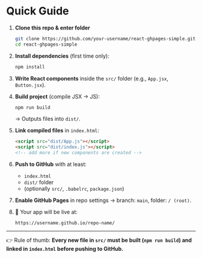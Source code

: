 
#  Quick Guide

1. **Clone this repo & enter folder**

   ```bash
   git clone https://github.com/your-username/react-ghpages-simple.git
   cd react-ghpages-simple
   ```

2. **Install dependencies** (first time only):

   ```bash
   npm install
   ```

3. **Write React components** inside the `src/` folder (e.g., `App.jsx`, `Button.jsx`).

4. **Build project** (compile JSX → JS):

   ```bash
   npm run build
   ```

   → Outputs files into `dist/`.

5. **Link compiled files** in `index.html`:

   ```html
   <script src="dist/App.js"></script>
   <script src="dist/index.js"></script>
   <!-- add more if new components are created -->
   ```

6. **Push to GitHub** with at least:

   * `index.html`
   * `dist/` folder
   * (optionally `src/`, `.babelrc`, `package.json`)

7. **Enable GitHub Pages** in repo settings → branch: `main`, folder: `/ (root)`.

8. 🎉 Your app will be live at:

   ```
   https://username.github.io/repo-name/
   ```

---

👉 Rule of thumb: **Every new file in `src/` must be built (`npm run build`) and linked in `index.html` before pushing to GitHub.**
